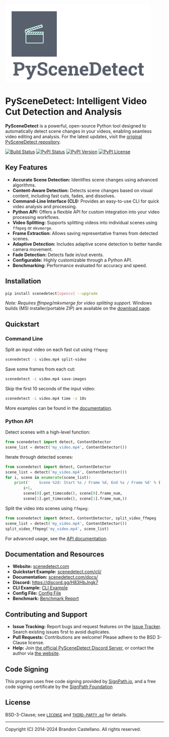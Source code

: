 <!-- PySceneDetect Logo -->
![PySceneDetect](https://raw.githubusercontent.com/Breakthrough/PySceneDetect/main/website/pages/img/pyscenedetect_logo_small.png)

# PySceneDetect: Intelligent Video Cut Detection and Analysis

**PySceneDetect** is a powerful, open-source Python tool designed to automatically detect scene changes in your videos, enabling seamless video editing and analysis.  For the latest updates, visit the [original PySceneDetect repository](https://github.com/Breakthrough/PySceneDetect).

[![Build Status](https://img.shields.io/github/actions/workflow/status/Breakthrough/PySceneDetect/build.yml)](https://github.com/Breakthrough/PySceneDetect/actions)
[![PyPI Status](https://img.shields.io/pypi/status/scenedetect.svg)](https://pypi.python.org/pypi/scenedetect/)
[![PyPI Version](https://img.shields.io/pypi/v/scenedetect?color=blue)](https://pypi.python.org/pypi/scenedetect/)
[![PyPI License](https://img.shields.io/pypi/l/scenedetect.svg)](https://scenedetect.com/copyright/)

## Key Features

*   **Accurate Scene Detection:** Identifies scene changes using advanced algorithms.
*   **Content-Aware Detection:** Detects scene changes based on visual content, including fast cuts, fades, and dissolves.
*   **Command-Line Interface (CLI):** Provides an easy-to-use CLI for quick video analysis and processing.
*   **Python API:** Offers a flexible API for custom integration into your video processing workflows.
*   **Video Splitting:** Supports splitting videos into individual scenes using `ffmpeg` or `mkvmerge`.
*   **Frame Extraction:**  Allows saving representative frames from detected scenes.
*   **Adaptive Detection:** Includes adaptive scene detection to better handle camera movement.
*   **Fade Detection:** Detects fade in/out events.
*   **Configurable:** Highly customizable through a Python API.
*   **Benchmarking:** Performance evaluated for accuracy and speed.

## Installation

```bash
pip install scenedetect[opencv] --upgrade
```

*Note: Requires ffmpeg/mkvmerge for video splitting support.* Windows builds (MSI installer/portable ZIP) are available on the [download page](https://scenedetect.com/download/).

## Quickstart

### Command Line

Split an input video on each fast cut using `ffmpeg`:

```bash
scenedetect -i video.mp4 split-video
```

Save some frames from each cut:

```bash
scenedetect -i video.mp4 save-images
```

Skip the first 10 seconds of the input video:

```bash
scenedetect -i video.mp4 time -s 10s
```

More examples can be found in the [documentation](https://www.scenedetect.com/docs/latest/cli.html).

### Python API

Detect scenes with a high-level function:

```python
from scenedetect import detect, ContentDetector
scene_list = detect('my_video.mp4', ContentDetector())
```

Iterate through detected scenes:

```python
from scenedetect import detect, ContentDetector
scene_list = detect('my_video.mp4', ContentDetector())
for i, scene in enumerate(scene_list):
    print('    Scene %2d: Start %s / Frame %d, End %s / Frame %d' % (
        i+1,
        scene[0].get_timecode(), scene[0].frame_num,
        scene[1].get_timecode(), scene[1].frame_num,))
```

Split the video into scenes using `ffmpeg`:

```python
from scenedetect import detect, ContentDetector, split_video_ffmpeg
scene_list = detect('my_video.mp4', ContentDetector())
split_video_ffmpeg('my_video.mp4', scene_list)
```

For advanced usage, see the [API documentation](https://www.scenedetect.com/docs/latest/api.html).

## Documentation and Resources

*   **Website:** [scenedetect.com](https://www.scenedetect.com)
*   **Quickstart Example:** [scenedetect.com/cli/](https://www.scenedetect.com/cli/)
*   **Documentation:** [scenedetect.com/docs/](https://www.scenedetect.com/docs/)
*   **Discord:** https://discord.gg/H83HbJngk7
*   **CLI Example:** [CLI Example](https://www.scenedetect.com/cli/)
*   **Config File:** [Config File](https://www.scenedetect.com/docs/0.6.4/cli/config_file.html)
*   **Benchmark:** [Benchmark Report](benchmark/README.md)

## Contributing and Support

*   **Issue Tracking:** Report bugs and request features on the [Issue Tracker](https://github.com/Breakthrough/PySceneDetect/issues).  Search existing issues first to avoid duplicates.
*   **Pull Requests:**  Contributions are welcome!  Please adhere to the BSD 3-Clause license.
*   **Help:** Join [the official PySceneDetect Discord Server](https://discord.gg/H83HbJngk7), or contact the author via [the website](http://www.bcastell.com/about/).

## Code Signing

This program uses free code signing provided by [SignPath.io](https://signpath.io?utm_source=foundation&utm_medium=github&utm_campaign=PySceneDetect), and a free code signing certificate by the [SignPath Foundation](https://signpath.org?utm_source=foundation&utm_medium=github&utm_campaign=PySceneDetect)

## License

BSD-3-Clause; see [`LICENSE`](LICENSE) and [`THIRD-PARTY.md`](THIRD-PARTY.md) for details.

----------------------------------------------------------

Copyright (C) 2014-2024 Brandon Castellano.
All rights reserved.